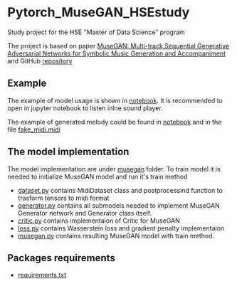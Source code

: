# Pytorch_MuseGAN_HSEstudy
Study project for the HSE "Master of Data Science" program

The project is based on paper [MuseGAN: Multi-track Sequential Generative Adversarial Networks for Symbolic Music Generation and Accompaniment](https://arxiv.org/abs/1709.06298) and GitHub [repository](https://github.com/akanametov/musegan)

## Example 
The example of model usage is shown in [notebook](MuseGAN_example.ipynb). It is recommended to open in jupyter notebook to listen inlne sound player. 

The example of generated melody could be found in [notebook](MuseGAN_example.ipynb) and in the file [fake_midi.midi](fake_midi.midi)

## The model implementation
The model implementation are under [musegan](musegan) folder. To train model it is needed to initialize MuseGAN model and run it's train method 
- [dataset.py](musegan/dataset.py) contains MidiDataset class and postprocessind function to trasform tensors to midi format
- [generator.py](musegan/generator.py) contains all submodels needed to implement MuseGAN Generator network and Generator class itself.
- [critic.py](musegan/critic.py) contains implementaion of Critic for MuseGAN
- [loss.py](musegan/loss.py) contains Wasserstein loss and gradient penalty implementaion
- [musegan.py](musegan/musegan.py) contains resulting MuseGAN model with train method. 

## Packages requirements
- [requirements.txt](requirements.txt)
